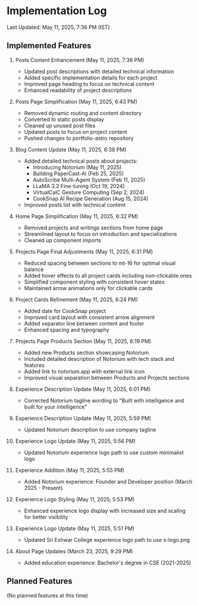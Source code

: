 # Implementation Log
Last Updated: May 11, 2025, 7:36 PM (IST)

## Implemented Features
1. Posts Content Enhancement (May 11, 2025, 7:36 PM)
   - Updated post descriptions with detailed technical information
   - Added specific implementation details for each project
   - Improved page heading to focus on technical content
   - Enhanced readability of project descriptions

2. Posts Page Simplification (May 11, 2025, 6:43 PM)
   - Removed dynamic routing and content directory
   - Converted to static posts display
   - Cleaned up unused post files
   - Updated posts to focus on project content
   - Pushed changes to portfolio-astro repository

3. Blog Content Update (May 11, 2025, 6:38 PM)
   - Added detailed technical posts about projects:
     * Introducing Notorium (May 11, 2025)
     * Building PaperCast-AI (Feb 25, 2025)
     * AutoScribe Multi-Agent System (Feb 11, 2025)
     * LLaMA 3.2 Fine-tuning (Oct 19, 2024)
     * VirtualCalC Gesture Computing (Sep 2, 2024)
     * CookSnap AI Recipe Generation (Aug 15, 2024)
   - Improved posts list with technical content

4. Home Page Simplification (May 11, 2025, 6:32 PM)
   - Removed projects and writings sections from home page
   - Streamlined layout to focus on introduction and specializations
   - Cleaned up component imports

5. Projects Page Final Adjustments (May 11, 2025, 6:31 PM)
   - Reduced spacing between sections to mt-16 for optimal visual balance
   - Added hover effects to all project cards including non-clickable ones
   - Simplified component styling with consistent hover states
   - Maintained arrow animations only for clickable cards

6. Project Cards Refinement (May 11, 2025, 6:24 PM)
   - Added date for CookSnap project
   - Improved card layout with consistent arrow alignment
   - Added separator line between content and footer
   - Enhanced spacing and typography

7. Projects Page Products Section (May 11, 2025, 6:19 PM)
   - Added new Products section showcasing Notorium
   - Included detailed description of Notorium with tech stack and features
   - Added link to notorium.app with external link icon
   - Improved visual separation between Products and Projects sections

8. Experience Description Update (May 11, 2025, 6:01 PM)
   - Corrected Notorium tagline wording to "Built with intelligence and built for your intelligence"

9. Experience Description Update (May 11, 2025, 5:59 PM)
   - Updated Notorium description to use company tagline

10. Experience Logo Update (May 11, 2025, 5:56 PM)
    - Updated Notorium experience logo path to use custom minimalist logo

11. Experience Addition (May 11, 2025, 5:55 PM)
    - Added Notorium experience: Founder and Developer position (March 2025 - Present)

12. Experience Logo Styling (May 11, 2025, 5:53 PM)
    - Enhanced experience logo display with increased size and scaling for better visibility

13. Experience Logo Update (May 11, 2025, 5:51 PM)
    - Updated Sri Eshwar College experience logo path to use s-logo.png

14. About Page Updates (March 23, 2025, 9:29 PM)
    - Added education experience: Bachelor's degree in CSE (2021-2025)

## Planned Features
(No planned features at this time)